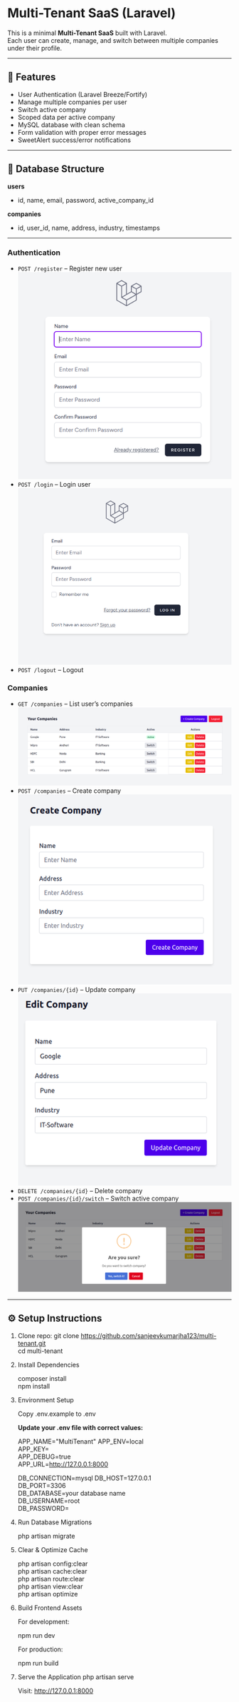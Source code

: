 # Multi-Tenant SaaS (Laravel)

This is a minimal **Multi-Tenant SaaS** built with Laravel.  
Each user can create, manage, and switch between multiple companies under their profile.

---

## 🚀 Features
- User Authentication (Laravel Breeze/Fortify)
- Manage multiple companies per user
- Switch active company
- Scoped data per active company
- MySQL database with clean schema
- Form validation with proper error messages
- SweetAlert success/error notifications


---

## 📂 Database Structure
**users**
- id, name, email, password, active_company_id

**companies**
- id, user_id, name, address, industry, timestamps

---

### Authentication
- `POST /register` – Register new user
    ![Register Page](register.png)
- `POST /login` – Login user
    ![Login Page](login.png)
- `POST /logout` – Logout

### Companies
- `GET /companies` – List user’s companies
    ![User Company Listing](companyList.png)
- `POST /companies` – Create company
    ![Company Create](companyCreate.png)
- `PUT /companies/{id}` – Update company
    ![Company Update](companyUpdate.png)
- `DELETE /companies/{id}` – Delete company
- `POST /companies/{id}/switch` – Switch active company
    ![Company Swiktch](companySwitch.png)
---

## ⚙️ Setup Instructions
1. Clone repo:
   git clone https://github.com/sanjeevkumarjha123/multi-tenant.git <br>
   cd multi-tenant
2. Install Dependencies

   composer install<br>
   npm install
3. Environment Setup

   Copy .env.example to .env

   <b>Update your .env file with correct values:</b>

    APP_NAME="MultiTenant"
    APP_ENV=local<br>
    APP_KEY=<br>
    APP_DEBUG=true<br>
    APP_URL=http://127.0.0.1:8000

    DB_CONNECTION=mysql
    DB_HOST=127.0.0.1<br>
    DB_PORT=3306<br>
    DB_DATABASE=your database name<br>
    DB_USERNAME=root<br>
    DB_PASSWORD=

5. Run Database Migrations

    php artisan migrate

6. Clear & Optimize Cache

    php artisan config:clear<br>
    php artisan cache:clear<br>
    php artisan route:clear<br>
    php artisan view:clear<br>
    php artisan optimize

7. Build Frontend Assets

    For development:

    npm run dev


    For production:

    npm run build

8. Serve the Application
    php artisan serve


    Visit: http://127.0.0.1:8000


